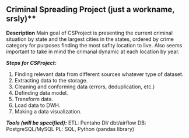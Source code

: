 ## Criminal Spreading Project (just a workname, srsly)**

**Description**
Main goal of CSProject is presenting the current criminal situation by state and the largest cities in the states, ordered by crime category for purposes finding the most safity location to live.
Also seems important to take in mind the crimanal dynamic at each location by year.

***Steps for CSProject:***
1. Finding relevant data from different sources whatever type of dataset.
2. Extracting data to the storage.
3. Cleaning and conforming data (errors, deduplication, etc.) 
4. Definding data model.
5. Transform data.
6. Load data to DWH.
7. Making a data visualization.

***Tools (will be specified):***
ETL: Pentaho DI/ dbt/airflow
DB: PostgreSQL/MySQL
PL: SQL, Python (pandas library)


